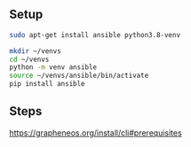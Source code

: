 
## Setup

```sh
sudo apt-get install ansible python3.8-venv

mkdir ~/venvs
cd ~/venvs
python -m venv ansible
source ~/venvs/ansible/bin/activate
pip install ansible
```

## Steps

https://grapheneos.org/install/cli#prerequisites